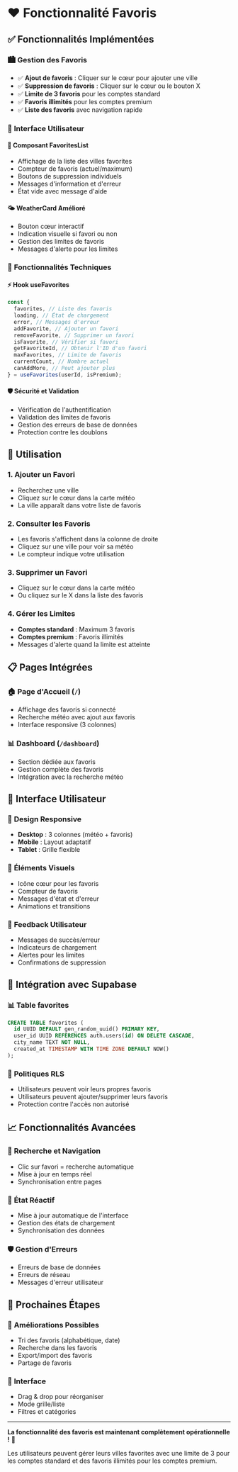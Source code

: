 # ❤️ Fonctionnalité Favoris

## ✅ **Fonctionnalités Implémentées**

### 🏙️ **Gestion des Favoris**

- ✅ **Ajout de favoris** : Cliquer sur le cœur pour ajouter une ville
- ✅ **Suppression de favoris** : Cliquer sur le cœur ou le bouton X
- ✅ **Limite de 3 favoris** pour les comptes standard
- ✅ **Favoris illimités** pour les comptes premium
- ✅ **Liste des favoris** avec navigation rapide

### 🎯 **Interface Utilisateur**

#### 📱 **Composant FavoritesList**

- Affichage de la liste des villes favorites
- Compteur de favoris (actuel/maximum)
- Boutons de suppression individuels
- Messages d'information et d'erreur
- État vide avec message d'aide

#### 🌤️ **WeatherCard Amélioré**

- Bouton cœur interactif
- Indication visuelle si favori ou non
- Gestion des limites de favoris
- Messages d'alerte pour les limites

### 🔧 **Fonctionnalités Techniques**

#### ⚡ **Hook useFavorites**

```typescript
const {
  favorites, // Liste des favoris
  loading, // État de chargement
  error, // Messages d'erreur
  addFavorite, // Ajouter un favori
  removeFavorite, // Supprimer un favori
  isFavorite, // Vérifier si favori
  getFavoriteId, // Obtenir l'ID d'un favori
  maxFavorites, // Limite de favoris
  currentCount, // Nombre actuel
  canAddMore, // Peut ajouter plus
} = useFavorites(userId, isPremium);
```

#### 🛡️ **Sécurité et Validation**

- Vérification de l'authentification
- Validation des limites de favoris
- Gestion des erreurs de base de données
- Protection contre les doublons

## 🚀 **Utilisation**

### 1. **Ajouter un Favori**

- Recherchez une ville
- Cliquez sur le cœur dans la carte météo
- La ville apparaît dans votre liste de favoris

### 2. **Consulter les Favoris**

- Les favoris s'affichent dans la colonne de droite
- Cliquez sur une ville pour voir sa météo
- Le compteur indique votre utilisation

### 3. **Supprimer un Favori**

- Cliquez sur le cœur dans la carte météo
- Ou cliquez sur le X dans la liste des favoris

### 4. **Gérer les Limites**

- **Comptes standard** : Maximum 3 favoris
- **Comptes premium** : Favoris illimités
- Messages d'alerte quand la limite est atteinte

## 📋 **Pages Intégrées**

### 🏠 **Page d'Accueil** (`/`)

- Affichage des favoris si connecté
- Recherche météo avec ajout aux favoris
- Interface responsive (3 colonnes)

### 📊 **Dashboard** (`/dashboard`)

- Section dédiée aux favoris
- Gestion complète des favoris
- Intégration avec la recherche météo

## 🎨 **Interface Utilisateur**

### 🎯 **Design Responsive**

- **Desktop** : 3 colonnes (météo + favoris)
- **Mobile** : Layout adaptatif
- **Tablet** : Grille flexible

### 🎨 **Éléments Visuels**

- Icône cœur pour les favoris
- Compteur de favoris
- Messages d'état et d'erreur
- Animations et transitions

### 🔔 **Feedback Utilisateur**

- Messages de succès/erreur
- Indicateurs de chargement
- Alertes pour les limites
- Confirmations de suppression

## 🔄 **Intégration avec Supabase**

### 📊 **Table favorites**

```sql
CREATE TABLE favorites (
  id UUID DEFAULT gen_random_uuid() PRIMARY KEY,
  user_id UUID REFERENCES auth.users(id) ON DELETE CASCADE,
  city_name TEXT NOT NULL,
  created_at TIMESTAMP WITH TIME ZONE DEFAULT NOW()
);
```

### 🔐 **Politiques RLS**

- Utilisateurs peuvent voir leurs propres favoris
- Utilisateurs peuvent ajouter/supprimer leurs favoris
- Protection contre l'accès non autorisé

## 📈 **Fonctionnalités Avancées**

### 🎯 **Recherche et Navigation**

- Clic sur favori = recherche automatique
- Mise à jour en temps réel
- Synchronisation entre pages

### 🔄 **État Réactif**

- Mise à jour automatique de l'interface
- Gestion des états de chargement
- Synchronisation des données

### 🛡️ **Gestion d'Erreurs**

- Erreurs de base de données
- Erreurs de réseau
- Messages d'erreur utilisateur

## 🚀 **Prochaines Étapes**

### 🔄 **Améliorations Possibles**

- Tri des favoris (alphabétique, date)
- Recherche dans les favoris
- Export/import des favoris
- Partage de favoris

### 🎨 **Interface**

- Drag & drop pour réorganiser
- Mode grille/liste
- Filtres et catégories

---

**La fonctionnalité des favoris est maintenant complètement opérationnelle !** 🎉

Les utilisateurs peuvent gérer leurs villes favorites avec une limite de 3 pour les comptes standard et des favoris illimités pour les comptes premium.
